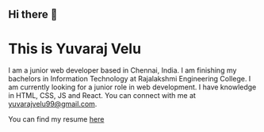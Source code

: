 ## Hi there 👋

# This is Yuvaraj Velu

I am a junior web developer based in Chennai, India. I am finishing my bachelors in Information Technology at Rajalakshmi Engineering College. I am currently looking for a junior role in web development. I have knowledge in HTML, CSS, JS and React. You can connect with me at [yuvarajvelu99@gmail.com](mailto:yuvarajvelu99@gmail.com). 

You can find my resume [here](https://drive.google.com/file/d/1Oi8XmoLarVcE6kDRaEXCmd0nDnheH5WK/view?usp=sharing)

